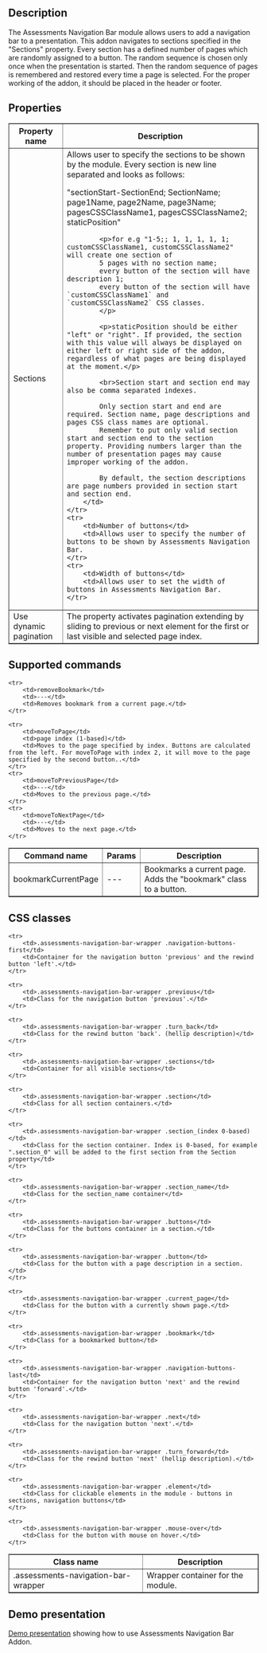 ## Description
The Assessments Navigation Bar module allows users to add a navigation bar to a presentation. This addon navigates to sections specified in the "Sections" property. Every section has a defined number of pages which
are randomly assigned to a button. The random sequence is chosen only once when the presentation is started. Then the random sequence of pages is remembered and restored every time a page is selected. For the proper working of the addon, it should be placed in the header or footer.


## Properties

<table border='1'>
    <tr>
        <th>Property name</th>
        <th>Description</th>
    </tr>
    <tr>
        <td>Sections</td>
        <td>
            Allows user to specify the sections to be shown by the module. Every section is new line separated and looks as follows:
            <p>"sectionStart-SectionEnd; SectionName; page1Name, page2Name, page3Name; pagesCSSClassName1, pagesCSSClassName2; staticPosition" </p>

            <p>for e.g "1-5;; 1, 1, 1, 1, 1; customCSSClassName1, customCSSClassName2" will create one section of
            5 pages with no section name; 
			every button of the section will have description 1; 
			every button of the section will have `customCSSClassName1` and `customCSSClassName2` CSS classes.
            </p>

            <p>staticPosition should be either "left" or "right". If provided, the section with this value will always be displayed on either left or right side of the addon, regardless of what pages are being displayed at the moment.</p>

            <br>Section start and section end may also be comma separated indexes.

            Only section start and end are required. Section name, page descriptions and pages CSS class names are optional.
            Remember to put only valid section start and section end to the section property. Providing numbers larger than the number of presentation pages may cause improper working of the addon.

            By default, the section descriptions are page numbers provided in section start and section end.
        </td>
    </tr>
    <tr>
        <td>Number of buttons</td>
        <td>Allows user to specify the number of buttons to be shown by Assessments Navigation Bar.
    </tr>
    <tr>
        <td>Width of buttons</td>
        <td>Allows user to set the width of buttons in Assessments Navigation Bar.
    </tr>
<tr>
    <td>Use dynamic pagination</td>
    <td>The property activates pagination extending by sliding to previous or next element for the first or last visible and selected page index.
</tr>
</table>


## Supported commands

<table border='1'>
    <tr>
        <th>Command name</th>
        <th>Params</th>
        <th>Description</th>
    </tr>
    <tr>
        <td>bookmarkCurrentPage</td>
        <td>---</td>
        <td>Bookmarks a current page. Adds the "bookmark" class to a button.</td>
    </tr>

    <tr>
        <td>removeBookmark</td>
        <td>---</td>
        <td>Removes bookmark from a current page.</td>
    </tr>

    <tr>
        <td>moveToPage</td>
        <td>page index (1-based)</td>
        <td>Moves to the page specified by index. Buttons are calculated from the left. For moveToPage with index 2, it will move to the page specified by the second button..</td>
    </tr>
    <tr>
        <td>moveToPreviousPage</td>
        <td>---</td>
        <td>Moves to the previous page.</td>
    </tr>
    <tr>
        <td>moveToNextPage</td>
        <td>---</td>
        <td>Moves to the next page.</td>
    </tr>
</table>


## CSS classes

<table border='1'>
    <tr>
        <th>Class name</th>
        <th>Description</th>
    </tr>
    <tr>
        <td>.assessments-navigation-bar-wrapper</td>
        <td>Wrapper container for the module.</td>
    </tr>

    <tr>
        <td>.assessments-navigation-bar-wrapper .navigation-buttons-first</td>
        <td>Container for the navigation button 'previous' and the rewind button 'left'.</td>
    </tr>

    <tr>
        <td>.assessments-navigation-bar-wrapper .previous</td>
        <td>Class for the navigation button 'previous'.</td>
    </tr>

    <tr>
        <td>.assessments-navigation-bar-wrapper .turn_back</td>
        <td>Class for the rewind button 'back'. (hellip description)</td>
    </tr>

    <tr>
        <td>.assessments-navigation-bar-wrapper .sections</td>
        <td>Container for all visible sections</td>
    </tr>

    <tr>
        <td>.assessments-navigation-bar-wrapper .section</td>
        <td>Class for all section containers.</td>
    </tr>

    <tr>
        <td>.assessments-navigation-bar-wrapper .section_(index 0-based)</td>
        <td>Class for the section container. Index is 0-based, for example ".section_0" will be added to the first section from the Section property</td>
    </tr>

    <tr>
        <td>.assessments-navigation-bar-wrapper .section_name</td>
        <td>Class for the section_name container</td>
    </tr>

    <tr>
        <td>.assessments-navigation-bar-wrapper .buttons</td>
        <td>Class for the buttons container in a section.</td>
    </tr>

    <tr>
        <td>.assessments-navigation-bar-wrapper .button</td>
        <td>Class for the button with a page description in a section.</td>
    </tr>

    <tr>
        <td>.assessments-navigation-bar-wrapper .current_page</td>
        <td>Class for the button with a currently shown page.</td>
    </tr>

    <tr>
        <td>.assessments-navigation-bar-wrapper .bookmark</td>
        <td>Class for a bookmarked button</td>
    </tr>

    <tr>
        <td>.assessments-navigation-bar-wrapper .navigation-buttons-last</td>
        <td>Container for the navigation button 'next' and the rewind button 'forward'.</td>
    </tr>

    <tr>
        <td>.assessments-navigation-bar-wrapper .next</td>
        <td>Class for the navigation button 'next'.</td>
    </tr>

    <tr>
        <td>.assessments-navigation-bar-wrapper .turn_forward</td>
        <td>Class for the rewind button 'next' (hellip description).</td>
    </tr>

    <tr>
        <td>.assessments-navigation-bar-wrapper .element</td>
        <td>Class for clickable elements in the module - buttons in sections, navigation buttons</td>
    </tr>

    <tr>
        <td>.assessments-navigation-bar-wrapper .mouse-over</td>
        <td>Class for the button with mouse on hover.</td>
    </tr>

</table>

## Demo presentation
[Demo presentation](/embed/6222125724073984 "Demo presentation") showing how to use Assessments Navigation Bar Addon.         
